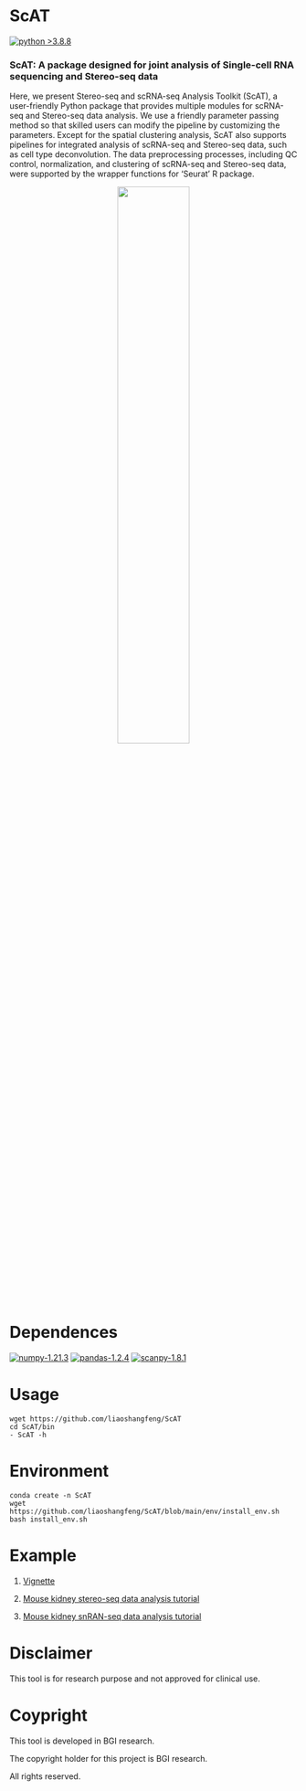 # ScAT

[![python >3.8.8](https://img.shields.io/badge/python-3.8.8-brightgreen)](https://www.python.org/) 

### ScAT: A package designed for joint analysis of Single-cell RNA sequencing and Stereo-seq data
Here, we present Stereo-seq and scRNA-seq Analysis Toolkit (ScAT), a user-friendly Python package that provides multiple modules for scRNA-seq and Stereo-seq data analysis. We use a friendly parameter passing method so that skilled users can modify the pipeline by customizing the parameters. Except for the spatial clustering analysis, ScAT also supports pipelines for integrated analysis of scRNA-seq and Stereo-seq data, such as cell type deconvolution. The data preprocessing processes, including QC control, normalization, and clustering of scRNA-seq and Stereo-seq data, were supported by the wrapper functions for ‘Seurat’ R package.


<p align="center" width="100%">
    <img width="50%" src="https://github.com/liaoshangfeng/ScAT/blob/main/example/ScAT_overview.jpg" alt="" title="ScAT Overview"> 
</p>

# Dependences

[![numpy-1.21.3](https://img.shields.io/badge/numpy-1.21.3-red)](https://github.com/numpy/numpy)
[![pandas-1.2.4](https://img.shields.io/badge/pandas-1.2.4-lightgrey)](https://github.com/pandas-dev/pandas)
[![scanpy-1.8.1](https://img.shields.io/badge/scanpy-1.8.1-blue)](https://github.com/theislab/scanpy)


# Usage

```
wget https://github.com/liaoshangfeng/ScAT
cd ScAT/bin
- ScAT -h
```

# Environment

```
conda create -n ScAT
wget https://github.com/liaoshangfeng/ScAT/blob/main/env/install_env.sh
bash install_env.sh
```

# Example

1. [Vignette](https://github.com/liaoshangfeng/ScAT/blob/main/example/ScAT_Vignette.ipynb)

2. [Mouse kidney stereo-seq data analysis tutorial](https://github.com/liaoshangfeng/ScAT/blob/main/tutorial/ScAT_mouse_kidney_tutorial_F2.ipynb)

3. [Mouse kidney snRAN-seq data analysis tutorial](https://github.com/liaoshangfeng/ScAT/blob/main/tutorial/ScA_mouse_kidney_sc_tutorial.ipynb)

# Disclaimer

This tool is for research purpose and not approved for clinical use.


# Coypright

This tool is developed in BGI research.

The copyright holder for this project is BGI research.

All rights reserved.
